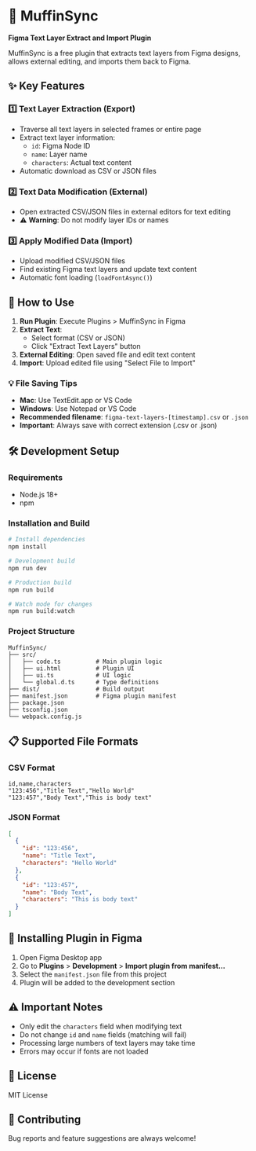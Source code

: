 # 🧁 MuffinSync

**Figma Text Layer Extract and Import Plugin**

MuffinSync is a free plugin that extracts text layers from Figma designs, allows external editing, and imports them back to Figma.

## ✨ Key Features

### 1️⃣ Text Layer Extraction (Export)
- Traverse all text layers in selected frames or entire page
- Extract text layer information:
  - `id`: Figma Node ID
  - `name`: Layer name  
  - `characters`: Actual text content
- Automatic download as CSV or JSON files

### 2️⃣ Text Data Modification (External)
- Open extracted CSV/JSON files in external editors for text editing
- ⚠️ **Warning**: Do not modify layer IDs or names

### 3️⃣ Apply Modified Data (Import)
- Upload modified CSV/JSON files
- Find existing Figma text layers and update text content
- Automatic font loading (`loadFontAsync()`)

## 🚀 How to Use

1. **Run Plugin**: Execute Plugins > MuffinSync in Figma
2. **Extract Text**: 
   - Select format (CSV or JSON)
   - Click "Extract Text Layers" button
3. **External Editing**: Open saved file and edit text content
4. **Import**: Upload edited file using "Select File to Import"

### 💡 File Saving Tips
- **Mac**: Use TextEdit.app or VS Code
- **Windows**: Use Notepad or VS Code  
- **Recommended filename**: `figma-text-layers-[timestamp].csv` or `.json`
- **Important**: Always save with correct extension (.csv or .json)

## 🛠️ Development Setup

### Requirements
- Node.js 18+
- npm

### Installation and Build
```bash
# Install dependencies
npm install

# Development build
npm run dev

# Production build  
npm run build

# Watch mode for changes
npm run build:watch
```

### Project Structure
```
MuffinSync/
├── src/
│   ├── code.ts          # Main plugin logic
│   ├── ui.html          # Plugin UI
│   ├── ui.ts            # UI logic
│   └── global.d.ts      # Type definitions
├── dist/                # Build output
├── manifest.json        # Figma plugin manifest
├── package.json
├── tsconfig.json
└── webpack.config.js
```

## 📋 Supported File Formats

### CSV Format
```csv
id,name,characters
"123:456","Title Text","Hello World"
"123:457","Body Text","This is body text"
```

### JSON Format
```json
[
  {
    "id": "123:456",
    "name": "Title Text", 
    "characters": "Hello World"
  },
  {
    "id": "123:457",
    "name": "Body Text",
    "characters": "This is body text"
  }
]
```

## 🔧 Installing Plugin in Figma

1. Open Figma Desktop app
2. Go to **Plugins** > **Development** > **Import plugin from manifest...**
3. Select the `manifest.json` file from this project
4. Plugin will be added to the development section

## ⚠️ Important Notes

- Only edit the `characters` field when modifying text
- Do not change `id` and `name` fields (matching will fail)
- Processing large numbers of text layers may take time
- Errors may occur if fonts are not loaded

## 📄 License

MIT License

## 🤝 Contributing

Bug reports and feature suggestions are always welcome!

